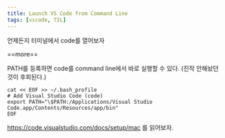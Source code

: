 ```yaml
---
title: Launch VS Code from Command Line
tags: [vscode, TIL]
---
```


언제든지 터미널에서 code를 열어보자

==more==

PATH를 등록하면 code를 command line에서 바로 실행할 수 있다. (진작 안해놨던 것이 후회된다.)

```
cat << EOF >> ~/.bash_profile
# Add Visual Studio Code (code)
export PATH="\$PATH:/Applications/Visual Studio Code.app/Contents/Resources/app/bin"
EOF
```

https://code.visualstudio.com/docs/setup/mac 를 읽어보자.